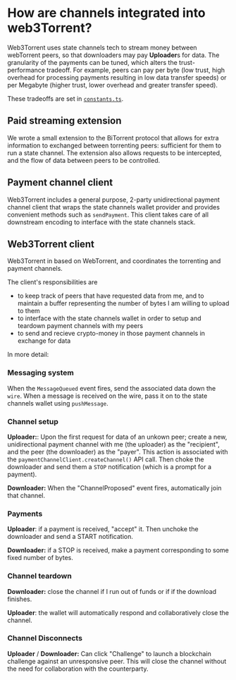 # How are channels integrated into web3Torrent?

Web3Torrent uses state channels tech to stream money between webTorrent peers, so that downloaders may pay **Uploader**s for data. The granularity of the payments can be tuned, which alters the trust-performance tradeoff. For example, peers can pay per byte (low trust, high overhead for processing payments resulting in low data transfer speeds) or per Megabyte (higher trust, lower overhead and greater transfer speed).

These tradeoffs are set in [`constants.ts`](https://github.com/statechannels/monorepo/blob/master/packages/web3torrent/src/constants.ts).

## Paid streaming extension

We wrote a small extension to the BiTorrent protocol that allows for extra information to exchanged between torrenting peers: sufficient for them to run a state channel. The extension also allows requests to be intercepted, and the flow of data between peers to be controlled.

## Payment channel client

Web3Torrent includes a general purpose, 2-party unidirectional payment channel client that wraps the state channels wallet provider and provides convenient methods such as `sendPayment`. This client takes care of all downstream encoding to interface with the state channels stack.

## Web3Torrent client

Web3Torrent in based on WebTorrent, and coordinates the torrenting and payment channels.

The client's responsibilities are

- to keep track of peers that have requested data from me, and to maintain a buffer representing the number of bytes I am willing to upload to them
- to interface with the state channels wallet in order to setup and teardown payment channels with my peers
- to send and recieve crypto-money in those payment channels in exchange for data

In more detail:

### Messaging system

When the `MessageQueued` event fires, send the associated data down the `wire`. When a message is received on the wire, pass it on to the state channels wallet using `pushMessage`.

### Channel setup

**Uploader:**: Upon the first request for data of an unkown peer; create a new, unidirectional payment channel with me (the uploader) as the "recipient", and the peer (the downloader) as the "payer". This action is associated with the `paymentChannelClient.createChannel()` API call. Then choke the downloader and send them a `STOP` notification (which is a prompt for a payment).

**Downloader:** When the "ChannelProposed" event fires, automatically join that channel.

### Payments

**Uploader**: if a payment is received, "accept" it. Then unchoke the downloader and send a START notification.

**Downloader:** if a STOP is received, make a payment corresponding to some fixed number of bytes.

### Channel teardown

**Downloader:** close the channel if I run out of funds or if if the download finishes.

**Uploader**: the wallet will automatically respond and collaboratively close the channel.

### Channel Disconnects

**Uploader** / **Downloader:** Can click "Challenge" to launch a blockchain challenge against an unresponsive peer. This will close the channel without the need for collaboration with the counterparty.
